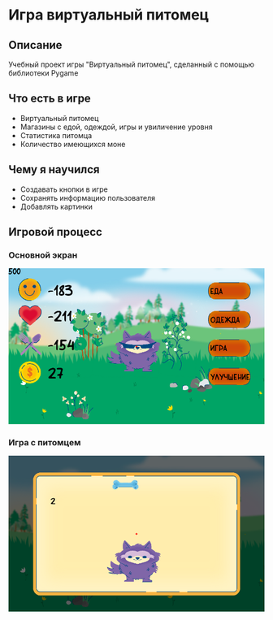 # Игра виртуальный питомец
## Описание
Учебный проект игры "Виртуальный питомец", сделанный с помощью библиотеки Pygame
## Что есть в игре
- Виртуальный питомец
- Магазины с едой, одеждой, игры и увиличение уровня
- Статистика питомца
- Количество имеющихся моне
## Чему я научился
- Создавать кнопки в игре 
- Сохранять информацию пользователя
- Добавлять картинки
## Игровой процесс
### Основной экран
![Основой экран](screenshots/Снимок%20экрана%202025-02-07%20202746.png)
### Игра с питомцем
![Игра с питомцем](screenshots/Снимок%20экрана%202025-02-07%20202900.png)
